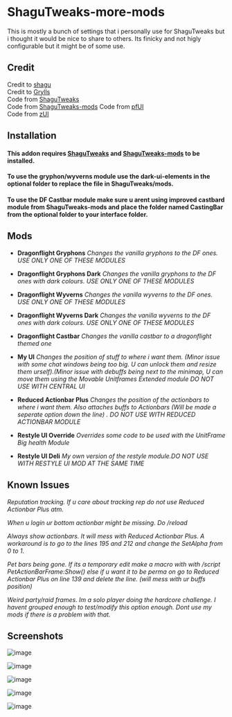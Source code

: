 # ShaguTweaks-more-mods

This is mostly a bunch of settings that i personally use for ShaguTweaks but i thought it would be nice to share to others. Its finicky and not higly configurable but it might be of some use.

## Credit
Credit to [shagu](https://github.com/shagu)   
Credit to [Grylls](https://github.com/GryllsAddons)  
Code from [ShaguTweaks](https://shagu.org/ShaguTweaks/)    
Code from [ShaguTweaks-mods](https://github.com/GryllsAddons/ShaguTweaks-mods)
Code from [pfUI](https://shagu.org/pfUI/)    
Code from [zUI](https://github.com/Ko0z/zUI)

## Installation
#### This addon requires [ShaguTweaks](https://shagu.org/ShaguTweaks/) and [ShaguTweaks-mods](https://github.com/GryllsAddons/ShaguTweaks-mods) to be installed.    
#### To use the gryphon/wyverns module use the dark-ui-elements in the optional folder to replace the file in ShaguTweaks/mods.
#### To use the DF Castbar module make sure u arent using improved castbard module from ShaguTweaks-mods and place the folder named CastingBar from the optional folder to your interface folder.

## Mods


- **Dragonflight Gryphons**
  *Changes the vanilla gryphons to the DF ones. USE ONLY ONE OF THESE MODULES*

 - **Dragonflight Gryphons Dark**
  *Changes the vanilla gryphons to the DF ones with dark colours. USE ONLY ONE OF THESE MODULES*

- **Dragonflight Wyverns**
  *Changes the vanilla wyverns to the DF ones. USE ONLY ONE OF THESE MODULES*

- **Dragonflight Wyverns Dark**
  *Changes the vanilla wyverns to the DF ones with dark colours. USE ONLY ONE OF THESE MODULES*

- **Dragonflight Castbar**
  *Changes the vanilla castbar to a dragonflight themed one*

- **My UI**
  *Changes the position of stuff to where i want them.*
  *(Minor issue with some chat windows being too big. U can unlock them and resize them urself).(Minor issue with debuffs being next to the minimap, U can move them using the Movable Unitframes Extended module*
  *DO NOT USE WITH CENTRAL UI*

- **Reduced Actionbar Plus**
  *Changes the position of the actionbars to where i want them. Also attaches buffs to Actionbars (Will be made a seperate option down the line) . DO NOT USE WITH REDUCED ACTIONBAR MODULE*

- **Restyle UI Override**
  *Overrides some code to be used with the UnitFrame Big health Module*

- **Restyle UI Deli**
  *My own version of the restyle module.DO NOT USE WITH RESTYLE UI MOD AT THE SAME TIME*

## Known Issues

*Reputation tracking. If u care about tracking rep do not use Reduced Actionbar Plus atm.*

*When u login ur bottom actionbar might be missing. Do /reload*

*Always show actionbars. It will mess with Reduced Actionbar Plus. A workaround is to go to the lines 195 and 212 and change the SetAlpha from 0 to 1.*

*Pet bars being gone. If its a temporary edit make a macro with with /script PetActionBarFrame:Show() else if u want it to be perma on go to Reduced Actionbar Plus on line 139 and delete the line. (will mess with ur buffs position)*

*Weird party/raid frames. Im a solo player doing the hardcore challenge. I havent grouped enough to test/modify this option enough. Dont use my mods if there is a problem with that.*

## Screenshots

![image](https://github.com/CrimsonHollow/ShaguTweaks-more-mods/assets/22963563/7f21241b-007e-4cc4-aff2-ead04f0f6f4a)

![image](https://github.com/CrimsonHollow/ShaguTweaks-more-mods/assets/22963563/3dbd970f-f341-4e65-9b39-53242ec89942)

![image](https://github.com/CrimsonHollow/ShaguTweaks-more-mods/assets/22963563/ab89e750-79dd-499b-a35b-04d90530c814)

![image](https://github.com/CrimsonHollow/ShaguTweaks-more-mods/assets/22963563/e7e907c8-c06d-4fe3-a7f2-b2efeff73518)

![image](https://github.com/CrimsonHollow/ShaguTweaks-more-mods/assets/22963563/cc9915ba-ae82-4d7b-9380-5c95e46a256b)


